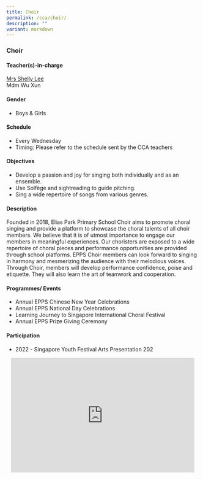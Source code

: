```yaml
---
title: Choir
permalink: /cca/choir/
description: ""
variant: markdown
---
```

### Choir

#### Teacher(s)-in-charge

[Mrs Shelly Lee](mailto:quek_hwee_khim_shelly@moe.edu.sg)  
Mdm Wu Xun  
 

  

#### Gender

* Boys &amp; Girls

  

#### Schedule

* Every Wednesday&nbsp;  
* Timing: Please refer to the schedule sent by the CCA teachers  

#### Objectives

*   Develop a passion and joy for singing both individually and as an ensemble.
*   Use Solfège and sightreading to guide pitching.
*   Sing a wide repertoire of songs from various genres.

#### Description

Founded in 2018, Elias Park Primary School Choir aims to promote choral singing and provide a platform to showcase the choral talents of all choir members. We believe that it is of utmost importance to engage our members in meaningful experiences. Our choristers are exposed to a wide repertoire of choral pieces and performance opportunities are provided through school platforms. EPPS Choir members can look forward to singing in harmony and mesmerizing the audience with their melodious voices. Through Choir, members will develop performance confidence, poise and etiquette. They will also learn the art of teamwork and cooperation.  

  

#### Programmes/ Events

*   Annual EPPS Chinese New Year Celebrations
*   Annual EPPS National Day Celebrations
*   Learning Journey to Singapore International Choral Festival
*   Annual EPPS Prize Giving Ceremony

#### Participation

*   2022 - Singapore Youth Festival Arts Presentation 202

<p align="center"><iframe allowfullscreen="true" height="299" width="480" frameborder="0" src="https://docs.google.com/presentation/d/e/2PACX-1vQHG4yjS-SabDxJSXaVEklkMNrYwMbTqVvyYsY1qv8JuYYMw92FTXtx065IAR8KpFX_v0ghzo0SrG3p/embed?start=false&amp;loop=false&amp;delayms=5000"></iframe></p>